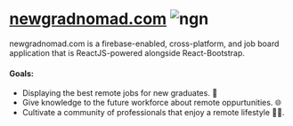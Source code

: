 # [newgradnomad.com](https://newgradnomad.com/) ![ngn](https://github.com/NewGradNomad/newgradnomad.com/actions/workflows/firebase-hosting-merge.yml/badge.svg) 
newgradnomad.com is a firebase-enabled, cross-platform, and job board application that is ReactJS-powered alongside React-Bootstrap.
#### Goals:
- Displaying the best remote jobs for new graduates. 💼
- Give knowledge to the future workforce about remote oppurtunities. 🌐
- Cultivate a community of professionals that enjoy a remote lifestyle 🧑‍🌾.